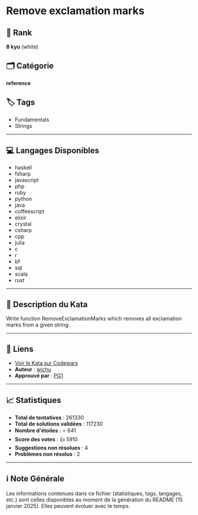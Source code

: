 # Remove exclamation marks

## 🏅 Rank
**8 kyu** (white)

## 🗂️ Catégorie
**reference**

## 🏷️ Tags
- Fundamentals
- Strings

---

## 💻 Langages Disponibles
- haskell
- fsharp
- javascript
- php
- ruby
- python
- java
- coffeescript
- elixir
- crystal
- csharp
- cpp
- julia
- c
- r
- bf
- sql
- scala
- rust

---

## 📜 Description du Kata

Write function RemoveExclamationMarks which removes all exclamation marks from a given string.



---

## 🔗 Liens
- [Voir le Kata sur Codewars](https://www.codewars.com/kata/57a0885cbb9944e24c00008e)
- **Auteur** : [wichu](https://www.codewars.com/users/wichu)
- **Approuvé par** : [PG1](https://www.codewars.com/users/PG1)

---

## 📈 Statistiques
- **Total de tentatives** : 261330
- **Total de solutions validées** : 117230
- **Nombre d'étoiles** : ⭐ 641
- **Score des votes** : 👍 5910
- **Suggestions non résolues** : 4
- **Problèmes non résolus** : 2

---

## ℹ️ Note Générale
Les informations contenues dans ce fichier (statistiques, tags, langages, etc.) sont celles disponibles au moment de la génération du README (15 janvier 2025). Elles peuvent évoluer avec le temps.
